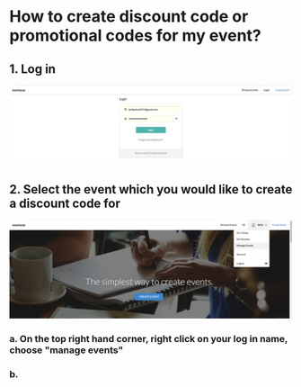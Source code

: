 # How to create discount code or promotional codes for my event?


## 1. Log in


![Discountcodes](/event-setup/images/How-do-I-create-discount-codes-1.png)


## 2. Select the event which you would like to create a discount code for


![Discountcodes](/event-setup/images/How-do-I-create-discount-codes-2.png)


### a. On the top right hand corner, right click on your log in name, choose "manage events"


### b. 
